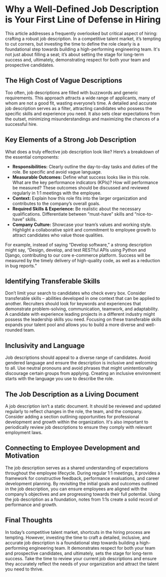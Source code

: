 # Why a Well-Defined Job Description is Your First Line of Defense in Hiring

This article addresses a frequently overlooked but critical aspect of hiring: crafting a robust job description. In a competitive talent market, it’s tempting to cut corners, but investing the time to define the role clearly is a foundational step towards building a high-performing engineering team. It's not just about filling a seat; it’s about setting the stage for long-term success and, ultimately, demonstrating respect for both your team and prospective candidates.

## The High Cost of Vague Descriptions

Too often, job descriptions are filled with buzzwords and generic requirements. This approach attracts a wide range of applicants, many of whom are not a good fit, wasting everyone’s time. A detailed and accurate job description serves as a filter, attracting candidates who possess the specific skills and experience you need. It also sets clear expectations from the outset, minimizing misunderstandings and maximizing the chances of a successful hire.

## Key Elements of a Strong Job Description

What does a truly effective job description look like? Here’s a breakdown of the essential components:

*   **Responsibilities:** Clearly outline the day-to-day tasks and duties of the role. Be specific and avoid vague language.
*   **Measurable Outcomes:** Define what success looks like in this role. What are the key performance indicators (KPIs)? How will performance be measured? These outcomes should be discussed and reviewed regularly in 1:1 meetings with the employee.
*   **Context:** Explain how this role fits into the larger organization and contributes to the company’s overall goals.
*   **Required Skills & Experience:** Be realistic about the necessary qualifications. Differentiate between “must-have” skills and “nice-to-have” skills.
*   **Company Culture:** Showcase your team’s values and working style. Highlight a collaborative spirit and commitment to employee growth to attract candidates who value those qualities.

For example, instead of saying “Develop software,” a strong description might say, “Design, develop, and test RESTful APIs using Python and Django, contributing to our core e-commerce platform. Success will be measured by the timely delivery of high-quality code, as well as a reduction in bug reports.”

## Identifying Transferable Skills

Don’t limit your search to candidates who check every box. Consider transferable skills – abilities developed in one context that can be applied to another. Recruiters should look for keywords and experiences that demonstrate problem-solving, communication, teamwork, and adaptability. A candidate with experience leading projects in a different industry might possess the leadership skills you need. Focusing on these transferable skills expands your talent pool and allows you to build a more diverse and well-rounded team.

## Inclusivity and Language

Job descriptions should appeal to a diverse range of candidates. Avoid gendered language and ensure the description is inclusive and welcoming to all. Use neutral pronouns and avoid phrases that might unintentionally discourage certain groups from applying. Creating an inclusive environment starts with the language you use to describe the role.

## The Job Description as a Living Document

A job description isn’t a static document. It should be reviewed and updated regularly to reflect changes in the role, the team, and the company. Consider adding a section outlining opportunities for professional development and growth within the organization. It's also important to periodically review job descriptions to ensure they comply with relevant employment laws.

## Connecting to Employee Development and Motivation

The job description serves as a shared understanding of expectations throughout the employee lifecycle. During regular 1:1 meetings, it provides a framework for constructive feedback, performance evaluations, and career development planning. By revisiting the initial goals and outcomes outlined in the job description, you can ensure employees are aligned with the company’s objectives and are progressing towards their full potential. Using the job description as a foundation, notes from 1:1s create a solid record of performance and growth.

## Final Thoughts

In today’s competitive talent market, shortcuts in the hiring process are tempting. However, investing the time to craft a detailed, inclusive, and accurate job description is a foundational step towards building a high-performing engineering team. It demonstrates respect for both your team and prospective candidates, and ultimately, sets the stage for long-term success. Take the time to review your current job descriptions and ensure they accurately reflect the needs of your organization and attract the talent you need to thrive.